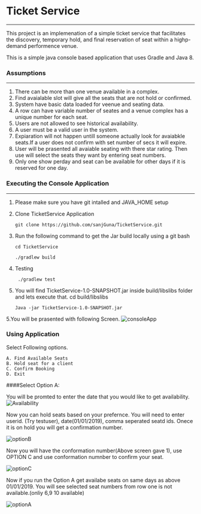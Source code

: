 # Ticket Service
---
This project is an implemenation of a simple ticket service that facilitates the discovery, temporary hold, and final reservation of seat within a highp-demand performence venue.

This is a simple java console based application that uses Gradle and Java 8.

### Assumptions
---
1. There can be more than one venue available in a complex.
2. Find avaialable slot will give all the seats that are not hold or confirmed.
3. System have basic data loaded for veenue and seating data. 
4. A row can have variable number of seates and a venue complex has a unique number for each seat.
5. Users are not allowed to see historical availability.
6. A user must be a valid user in the system.
7. Expiaration will not happen untill someone actually look for avaiabkle seats.If a user does not confirm with set number of secs it will expire.
8. User will be prasented all avaiable seating with there star rating. Then use will select the seats they want by entering seat numbers.
9. Only one show perday and seat can be available for other days if it is reserved for one day.

### Executing the Console Application
---
1. Please make sure you have git intalled and JAVA_HOME setup
2. Clone TicketService Application
    ```
    git clone https://github.com/sanjGuna/TicketService.git
    ```

3. Run the following command to get the Jar build locally using a git bash 
   ```
   cd TicketService
   
   ./gradlew build
   ```
   
4. Testing 
   ```
    ./gradlew test
    ```
   
5. You will find TicketService-1.0-SNAPSHOT.jar inside build/libslibs folder and lets execute that.
   cd build/libslibs
   ```
   Java -jar TicketService-1.0-SNAPSHOT.jar
   ```
   
 5.You will be prasented with following Screen.
 ![consoleApp](https://github.com/sanjGuna/TicketService/blob/master/ConsoleApplication.png)
 
 
### Using Application
   
Select Following options.
```
A. Find Available Seats
B. Hold seat for a client
C. Confirm Booking
D. Exit
```

####Select Option A:

You will be promted to enter the date  that you would like to get availability.
![Availability](https://github.com/sanjGuna/TicketService/blob/master/Availability.png)

Now you can hold seats based on your prefernce.
You will need to enter userid. (Try testuser), date(01/01/2019), comma seperated seatd ids. Onece it is on hold you will get a confirmation number.

![optionB](https://github.com/sanjGuna/TicketService/blob/master/optionB.png)

Now you will have the conformation number(Above screen gave 1), use OPTION C and use conformation numnber to confirm your seat.

![optionC](https://github.com/sanjGuna/TicketService/blob/master/optionC.png)

Now if you run the Option A get availabe seats on same days as above 01/01/2019. You will see selected seat numbers from row one is not available.(onliy 6,9 10 available)

![optionA](https://github.com/sanjGuna/TicketService/blob/master/OptionA.png)


    
    
    
